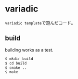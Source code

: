 variadic
====

`variadic template`で遊んだコード。

## build

building works as a test.

```sh
$ mkdir build
$ cd build
$ cmake ..
$ make
```
